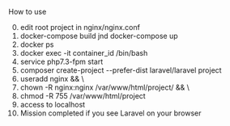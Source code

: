 How to use

0.  edit root project in nginx/nginx.conf
1.  docker-compose build jnd docker-compose up
2.  docker ps
3.  docker exec -it container_id /bin/bash
4.  service php7.3-fpm start
5.  composer create-project --prefer-dist laravel/laravel project
6.  useradd nginx && \
7.  chown -R nginx:nginx /var/www/html/project/ && \
8.  chmod -R 755 /var/www/html/project
9.  access to localhost
10. Mission completed if you see Laravel on  your browser
